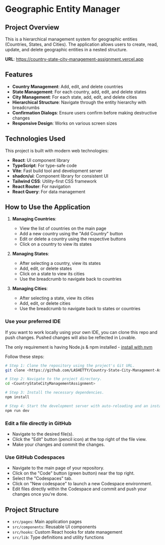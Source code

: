 
# Geographic Entity Manager

## Project Overview

This is a hierarchical management system for geographic entities (Countries, States, and Cities). The application allows users to create, read, update, and delete geographic entities in a nested structure.

**URL**: https://country-state-city-management-assignment.vercel.app

## Features

- **Country Management**: Add, edit, and delete countries
- **State Management**: For each country, add, edit, and delete states
- **City Management**: For each state, add, edit, and delete cities
- **Hierarchical Structure**: Navigate through the entity hierarchy with breadcrumbs
- **Confirmation Dialogs**: Ensure users confirm before making destructive changes
- **Responsive Design**: Works on various screen sizes

## Technologies Used

This project is built with modern web technologies:

- **React**: UI component library
- **TypeScript**: For type-safe code
- **Vite**: Fast build tool and development server
- **shadcn/ui**: Component library for consistent UI
- **Tailwind CSS**: Utility-first CSS framework
- **React Router**: For navigation
- **React Query**: For data management

## How to Use the Application

1. **Managing Countries**:
   - View the list of countries on the main page
   - Add a new country using the "Add Country" button
   - Edit or delete a country using the respective buttons
   - Click on a country to view its states

2. **Managing States**:
   - After selecting a country, view its states
   - Add, edit, or delete states
   - Click on a state to view its cities
   - Use the breadcrumb to navigate back to countries

3. **Managing Cities**:
   - After selecting a state, view its cities
   - Add, edit, or delete cities
   - Use the breadcrumb to navigate back to states or countries

### Use your preferred IDE

If you want to work locally using your own IDE, you can clone this repo and push changes. Pushed changes will also be reflected in Lovable.

The only requirement is having Node.js & npm installed - [install with nvm](https://github.com/nvm-sh/nvm#installing-and-updating)

Follow these steps:

```sh
# Step 1: Clone the repository using the project's Git URL.
git clone <https://github.com/LASHETTY/Country-State-City-Management-Assignment.git>

# Step 2: Navigate to the project directory.
cd <CountryStateCityManagementAssignment>

# Step 3: Install the necessary dependencies.
npm install

# Step 4: Start the development server with auto-reloading and an instant preview.
npm run dev
```

### Edit a file directly in GitHub

- Navigate to the desired file(s).
- Click the "Edit" button (pencil icon) at the top right of the file view.
- Make your changes and commit the changes.

### Use GitHub Codespaces

- Navigate to the main page of your repository.
- Click on the "Code" button (green button) near the top right.
- Select the "Codespaces" tab.
- Click on "New codespace" to launch a new Codespace environment.
- Edit files directly within the Codespace and commit and push your changes once you're done.

## Project Structure

- `src/pages`: Main application pages
- `src/components`: Reusable UI components
- `src/hooks`: Custom React hooks for state management
- `src/lib`: Type definitions and utility functions
